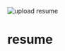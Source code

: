 ![upload resume](https://user-images.githubusercontent.com/94691076/180642484-1023fbfe-3902-4e8d-a458-39577f570c4a.png)
# resume
